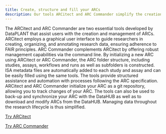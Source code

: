 ```yaml
---
title: Create, structure and fill your ARCs
description: Our tools ARCitect and ARC Commander simplify the creation, structuring and maintenance of ARCs.
---
```


The ARCitect and ARC Commander are two essential tools developed by DataPLANT that assist users with the creation and management of ARCs.
ARCitect employs a graphical user interface to guide researchers in creating, organizing, and annotating research data, ensuring adherence to FAIR principles.
ARC Commander complements ARCitect by offering robust management capabilities via the command line.
By initializing a new ARC using ARCitect or ARC Commander, the ARC folder structure, including studies, assays, workflows and runs as well as subfolders is constructed.
ISA metadata files are automatically added to each study and assay and can be easily filled using the same tools.
The tools provide structured assistance and automation with processes following the ARC specification.
ARCitect and ARC Commander initialize your ARC as a git repository, allowing you to track changes of your ARC.
The tools can also be used to back-up and synchronize your ARC with the DataHUB as well as to download and modify ARCs from the DataHUB.
Managing data throughout the research lifecycle is thus simplified.

[Try ARCitect](https://nfdi4plants.org/nfdi4plants.knowledgebase/arcitect)

[Try ARC Commander](https://nfdi4plants.org/nfdi4plants.knowledgebase/arc-commander)